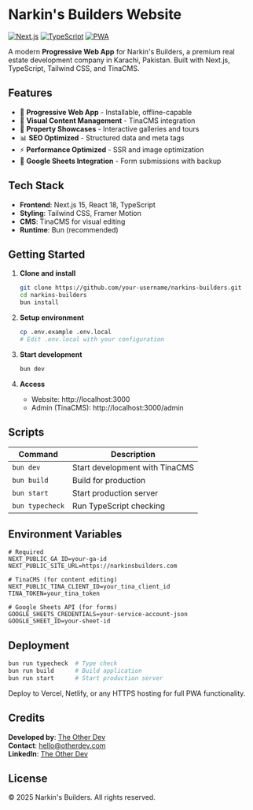 # Narkin's Builders Website

[![Next.js](https://img.shields.io/badge/Next.js-15.3.5-black?style=flat-square&logo=next.js)](https://nextjs.org/)
[![TypeScript](https://img.shields.io/badge/TypeScript-5.4.5-blue?style=flat-square&logo=typescript)](https://www.typescriptlang.org/)
[![PWA](https://img.shields.io/badge/PWA-Ready-green?style=flat-square)](https://web.dev/progressive-web-apps/)

A modern **Progressive Web App** for Narkin's Builders, a premium real estate development company in Karachi, Pakistan. Built with Next.js, TypeScript, Tailwind CSS, and TinaCMS.

## Features

- 📱 **Progressive Web App** - Installable, offline-capable
- 📝 **Visual Content Management** - TinaCMS integration
- 🏢 **Property Showcases** - Interactive galleries and tours
- 📊 **SEO Optimized** - Structured data and meta tags
- ⚡ **Performance Optimized** - SSR and image optimization
- 📧 **Google Sheets Integration** - Form submissions with backup

## Tech Stack

- **Frontend**: Next.js 15, React 18, TypeScript
- **Styling**: Tailwind CSS, Framer Motion
- **CMS**: TinaCMS for visual editing
- **Runtime**: Bun (recommended)

## Getting Started

1. **Clone and install**
   ```bash
   git clone https://github.com/your-username/narkins-builders.git
   cd narkins-builders
   bun install
   ```

2. **Setup environment**
   ```bash
   cp .env.example .env.local
   # Edit .env.local with your configuration
   ```

3. **Start development**
   ```bash
   bun dev
   ```

4. **Access**
   - Website: http://localhost:3000
   - Admin (TinaCMS): http://localhost:3000/admin

## Scripts

| Command | Description |
|---------|-------------|
| `bun dev` | Start development with TinaCMS |
| `bun build` | Build for production |
| `bun start` | Start production server |
| `bun typecheck` | Run TypeScript checking |

## Environment Variables

```env
# Required
NEXT_PUBLIC_GA_ID=your-ga-id
NEXT_PUBLIC_SITE_URL=https://narkinsbuilders.com

# TinaCMS (for content editing)
NEXT_PUBLIC_TINA_CLIENT_ID=your_tina_client_id
TINA_TOKEN=your_tina_token

# Google Sheets API (for forms)
GOOGLE_SHEETS_CREDENTIALS=your-service-account-json
GOOGLE_SHEET_ID=your-sheet-id
```

## Deployment

```bash
bun run typecheck  # Type check
bun run build      # Build application
bun run start      # Start production server
```

Deploy to Vercel, Netlify, or any HTTPS hosting for full PWA functionality.

## Credits

**Developed by**: [The Other Dev](https://otherdev.com)  
**Contact**: hello@otherdev.com  
**LinkedIn**: [The Other Dev](https://www.linkedin.com/company/theotherdev)

## License

© 2025 Narkin's Builders. All rights reserved.